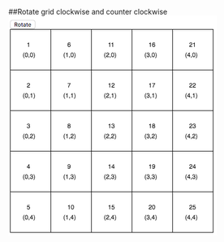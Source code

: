 ##Rotate grid clockwise and counter clockwise
![rotate grid](https://github.com/mzakany23/p5-rubix/blob/master/rubix.png)

